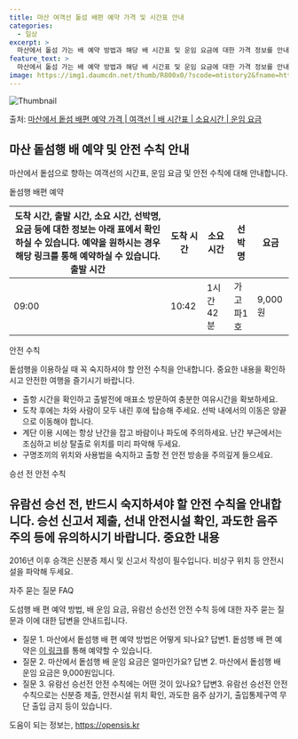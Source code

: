 ```yaml
---
title: 마산 여객선 돝섬 배편 예약 가격 및 시간표 안내
categories:
  - 일상
excerpt: >
  마산에서 돝섬 가는 배 예약 방법과 해당 배 시간표 및 운임 요금에 대한 가격 정보를 안내 드리겠습니다. 안전하고 재밋는 돝섬행 여행을 위해 아래 정보 참고하시기 바랍니다. 돝섬행 배편 예약하기 👈 클릭마산에서 돝섬행 배 시간표출발 시간도착 시간소요 시간선박명요금09:0010:421시간 42분가고파1호9,000원돝섬행 배편 예약하기 👈 클릭마산에서 돝섬행 여객선 탑승 시 이용수칙마산에서 돝섬행을 이용하실 때 꼭 지켜야 할 안전 수칙을 소개합니다. 중요한 내용 마산에서 돝섬행 여객선을 이용하기 전, 이용수칙을 반드시 숙지하세요.출항 시간을 확인하고 출발전에 매표소 방문하여 충분한 여유시간을 확보하세요.도착 후에는 차와 사람이 모두 내린 후에 탑승해 주세요. 선박 내에서의 이동은 양끝으로 이동해야 합니다.계..
feature_text: >
  마산에서 돝섬 가는 배 예약 방법과 해당 배 시간표 및 운임 요금에 대한 가격 정보를 안내 드리겠습니다. 안전하고 재밋는 돝섬행 여행을 위해 아래 정보 참고하시기 바랍니다. 돝섬행 배편 예약하기 👈 클릭마산에서 돝섬행 배 시간표출발 시간도착 시간소요 시간선박명요금09:0010:421시간 42분가고파1호9,000원돝섬행 배편 예약하기 👈 클릭마산에서 돝섬행 여객선 탑승 시 이용수칙마산에서 돝섬행을 이용하실 때 꼭 지켜야 할 안전 수칙을 소개합니다. 중요한 내용 마산에서 돝섬행 여객선을 이용하기 전, 이용수칙을 반드시 숙지하세요.출항 시간을 확인하고 출발전에 매표소 방문하여 충분한 여유시간을 확보하세요.도착 후에는 차와 사람이 모두 내린 후에 탑승해 주세요. 선박 내에서의 이동은 양끝으로 이동해야 합니다.계..
image: https://img1.daumcdn.net/thumb/R800x0/?scode=mtistory2&fname=https%3A%2F%2Fblog.kakaocdn.net%2Fdn%2FnjWwU%2FbtsHBttpr26%2FzDq43EfKBuLrl7ijqJkPxk%2Fimg.webp
---
```


![Thumbnail](https://img1.daumcdn.net/thumb/R800x0/?scode=mtistory2&fname=https%3A%2F%2Fblog.kakaocdn.net%2Fdn%2FnjWwU%2FbtsHBttpr26%2FzDq43EfKBuLrl7ijqJkPxk%2Fimg.webp)

<p>출처: <a href="https://opensis.kr/entry/%EB%A7%88%EC%82%B0%EC%97%90%EC%84%9C-%EB%8F%9D%EC%84%AC-%EB%B0%B0%ED%8E%B8-%EC%98%88%EC%95%BD-%EA%B0%80%EA%B2%A9-%EC%97%AC%EA%B0%9D%EC%84%A0-%EB%B0%B0-%EC%8B%9C%EA%B0%84%ED%91%9C-%EC%86%8C%EC%9A%94%EC%8B%9C%EA%B0%84-%EC%9A%B4%EC%9E%84-%EC%9A%94%EA%B8%88" rel="dofollow">마산에서 돝섬 배편 예약 가격 | 여객선 | 배 시간표 | 소요시간 | 운임 요금</a> </p>

## 마산 돝섬행 배 예약 및 안전 수칙 안내

마산에서 돝섬으로 향하는 여객선의 시간표, 운임 요금 및 안전 수칙에 대해 안내합니다.

돝섬행 배편 예약

도착 시간, 출발 시간, 소요 시간, 선박명, 요금 등에 대한 정보는 아래 표에서 확인하실 수 있습니다. 예약을 원하시는 경우 해당 링크를 통해 예약하실 수 있습니다.  출발 시간 | 도착 시간 | 소요 시간 | 선박명 | 요금  
---|---|---|---|---  
09:00 | 10:42 | 1시간 42분 | 가고파1호 | 9,000원  
  
안전 수칙

돝섬행을 이용하실 때 꼭 숙지하셔야 할 안전 수칙을 안내합니다. 중요한 내용을 확인하시고 안전한 여행을 즐기시기 바랍니다.

  * 출항 시간을 확인하고 출발전에 매표소 방문하여 충분한 여유시간을 확보하세요.
  * 도착 후에는 차와 사람이 모두 내린 후에 탑승해 주세요. 선박 내에서의 이동은 양끝으로 이동해야 합니다.
  * 계단 이용 시에는 항상 난간을 잡고 바람이나 파도에 주의하세요. 난간 부근에서는 조심하고 비상 탈출로 위치를 미리 파악해 두세요.
  * 구명조끼의 위치와 사용법을 숙지하고 출항 전 안전 방송을 주의깊게 들으세요.

승선 전 안전 수칙

유람선 승선 전, 반드시 숙지하셔야 할 안전 수칙을 안내합니다. 승선 신고서 제출, 선내 안전시설 확인, 과도한 음주 주의 등에 유의하시기
바랍니다.  **중요한 내용**  
---  
2016년 이후 승객은 신분증 제시 및 신고서 작성이 필수입니다. 비상구 위치 등 안전시설을 파악해 두세요.  
  
자주 묻는 질문 FAQ

도섬행 배 편 예약 방법, 배 운임 요금, 유람선 승선전 안전 수칙 등에 대한 자주 묻는 질문과 이에 대한 답변을 안내드립니다.

  * 질문 1. 마산에서 돝섬행 배 편 예약 방법은 어떻게 되나요? 답변1. 돝섬행 배 편 예약은 [이 링크](링크)를 통해 예약할 수 있습니다.
  * 질문 2. 마산에서 돝섬행 배 운임 요금은 얼마인가요? 답변 2. 마산에서 돝섬행 배 운임 요금은 9,000원입니다.
  * 질문 3. 유람선 승선전 안전 수칙에는 어떤 것이 있나요? 답변3. 유람선 승선전 안전 수칙으로는 신분증 제출, 안전시설 위치 확인, 과도한 음주 삼가기, 출입통제구역 무단 출입 금지 등이 있습니다.



 

도움이 되는 정보는, <a href="https://opensis.kr" rel="dofollow">https://opensis.kr</a>


